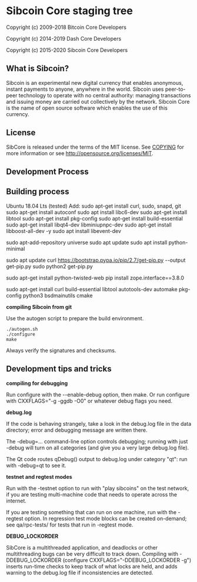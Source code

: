 Sibcoin Core staging tree
===============================

Copyright (c) 2009-2018 Bitcoin Core Developers

Copyright (c) 2014-2019 Dash Core Developers

Copyright (c) 2015-2020 Sibcoin Core Developers


What is Sibcoin?
----------------

Sibcoin is an experimental new digital currency that enables anonymous, instant
payments to anyone, anywhere in the world. Sibcoin uses peer-to-peer technology
to operate with no central authority: managing transactions and issuing money
are carried out collectively by the network. Sibcoin Core is the name of open
source software which enables the use of this currency.


License
-------

SibCore is released under the terms of the MIT license. See [COPYING](COPYING) for more
information or see http://opensource.org/licenses/MIT.

Development Process
-------------------

Building process
-----------------

Ubuntu 18.04 Lts (tested)
Add:
sudo apt-get install curl, sudo, snapd, git
sudo apt-get install autoconf
sudo apt install libc6-dev
sudo apt-get install libtool
sudo apt-get install pkg-config
sudo apt-get install build-essential
sudo apt-get install libqt4-dev libminiupnpc-dev
sudo apt-get install libboost-all-dev -y
sudo apt install libevent-dev

sudo apt-add-repository universe
sudo apt update
sudo apt install python-minimal

sudo apt update
curl https://bootstrap.pypa.io/pip/2.7/get-pip.py --output get-pip.py
sudo python2 get-pip.py

sudo apt-get install python-twisted-web
pip install zope.interface==3.8.0

sudo apt-get install curl build-essential libtool autotools-dev automake pkg-config python3 bsdmainutils cmake

**compiling Sibcoin from git**

Use the autogen script to prepare the build environment.

    ./autogen.sh
    ./configure
    make

Always verify the signatures and checksums.


Development tips and tricks
---------------------------

**compiling for debugging**

Run configure with the --enable-debug option, then make. Or run configure with
CXXFLAGS="-g -ggdb -O0" or whatever debug flags you need.

**debug.log**

If the code is behaving strangely, take a look in the debug.log file in the data directory;
error and debugging message are written there.

The -debug=... command-line option controls debugging; running with just -debug will turn
on all categories (and give you a very large debug.log file).

The Qt code routes qDebug() output to debug.log under category "qt": run with -debug=qt
to see it.

**testnet and regtest modes**

Run with the -testnet option to run with "play sibcoins" on the test network, if you
are testing multi-machine code that needs to operate across the internet.

If you are testing something that can run on one machine, run with the -regtest option.
In regression test mode blocks can be created on-demand; see qa/rpc-tests/ for tests
that run in -regtest mode.

**DEBUG_LOCKORDER**

SibCore is a multithreaded application, and deadlocks or other multithreading bugs
can be very difficult to track down. Compiling with -DDEBUG_LOCKORDER (configure
CXXFLAGS="-DDEBUG_LOCKORDER -g") inserts run-time checks to keep track of what locks
are held, and adds warning to the debug.log file if inconsistencies are detected.
